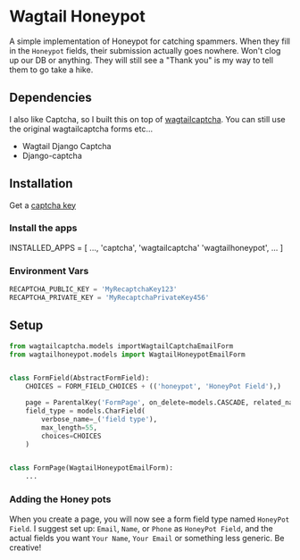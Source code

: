 # Wagtail Honeypot

A simple implementation of Honeypot for catching spammers. When they fill in the `Honeypot` fields, their submission actually goes nowhere. Won't clog up our DB or anything. They will still see a "Thank you" is my way to tell them to go take a hike.

## Dependencies

I also like Captcha, so I built this on top of [wagtailcaptcha](https://github.com/springload/wagtail-django-recaptcha). You can still use the original wagtailcaptcha forms etc...

* Wagtail Django Captcha
* Django-captcha

## Installation

Get a [captcha key](https://www.google.com/recaptcha/intro/index.html)

### Install the apps

INSTALLED_APPS = [
    ...,
    'captcha',
    'wagtailcaptcha'
    'wagtailhoneypot',
    ...
]

### Environment Vars

```python
RECAPTCHA_PUBLIC_KEY = 'MyRecaptchaKey123'
RECAPTCHA_PRIVATE_KEY = 'MyRecaptchaPrivateKey456'
```

## Setup

```python
from wagtailcaptcha.models importWagtailCaptchaEmailForm
from wagtailhoneypot.models import WagtailHoneypotEmailForm


class FormField(AbstractFormField):
    CHOICES = FORM_FIELD_CHOICES + (('honeypot', 'HoneyPot Field'),)

    page = ParentalKey('FormPage', on_delete=models.CASCADE, related_name='form_fields')
    field_type = models.CharField(
        verbose_name=_('field type'),
        max_length=55,
        choices=CHOICES
    )


class FormPage(WagtailHoneypotEmailForm):
    ...
```

### Adding the Honey pots

When you create a page, you will now see a form field type named `HoneyPot Field`. I suggest set up: `Email`, `Name`, or `Phone` as `HoneyPot Field`, and the actual fields you want `Your Name`, `Your Email` or something less generic. Be creative!
